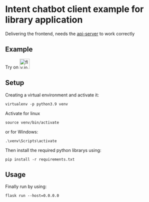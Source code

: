# Intent chatbot client example for library application
Delivering the frontend, needs the [api-server](https://github.com/mal2/python-chatbot-api) to work correctly

## Example
Try on <a href="https://cbclient.fly.dev/" target="_blank"><img src="https://fly.io/public/images/brand/brandmark.svg" alt="fly.io" width="32" /></a>

## Setup
Creating a virtual environment and activate it:
```
virtualenv -p python3.9 venv
```
Activate for linux
```
source venv/bin/activate
```
or for Windows:
```
.\venv\Scripts\activate
```
Then install the required python librarys using:
```
pip install -r requirements.txt
```
## Usage
Finally run by using:
```
flask run --host=0.0.0.0
```
